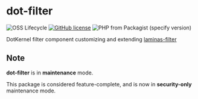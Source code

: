 # dot-filter


![OSS Lifecycle](https://img.shields.io/osslifecycle/dotkernel/dot-filter)
[![GitHub license](https://img.shields.io/github/license/dotkernel/dot-filter)](https://github.com/dotkernel/dot-filter/blob/master/LICENSE.md)
![PHP from Packagist (specify version)](https://img.shields.io/packagist/php-v/dotkernel/dot-filter/2.9.0)

DotKernel filter component customizing and extending [laminas-filter](https://github.com/laminas/laminas-filter)

## Note
**dot-filter** is in **maintenance** mode.

This package is considered feature-complete, and is now in **security-only** maintenance mode.
